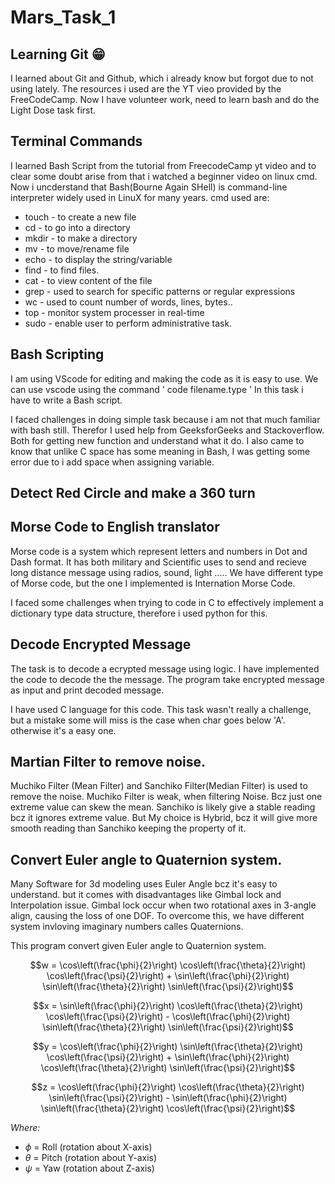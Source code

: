 
# Mars_Task_1

## Learning Git 😁
I learned about Git and Github, which i already know but forgot due to not using lately.
The resources i used are the YT vieo provided by the FreeCodeCamp.
Now I have volunteer work, need to learn bash and do the Light Dose task first.

## Terminal Commands 
I learned Bash Script from the tutorial from FreecodeCamp yt video and to clear some doubt arise from that i watched a beginner video on linux cmd.
Now i uncderstand that Bash(Bourne Again SHell) is command-line interpreter widely used in LinuX for many years.
cmd used are:
  * touch - to create a new file
  * cd - to go into a directory
  * mkdir - to make a directory
  * mv - to move/rename file
  * echo - to display the string/variable
  * find - to find files.
  * cat - to view content of the file
  * grep - used to search for specific patterns or regular expressions
  * wc - used to count number of words, lines, bytes..
  * top - monitor system processer in real-time
  * sudo - enable user to perform administrative task.

## Bash Scripting
I am using VScode for editing and making the code as it is easy to use.
We can use vscode using the command ' code filename.type '
In this task i have to write a Bash script.

I faced challenges in doing simple task because i am not that much familiar with bash still.
Therefor I used help from GeeksforGeeks and Stackoverflow. Both for getting new function and understand what it do.
I also came to know that unlike C space has some meaning in Bash, I was getting some error due to i add space when assigning variable.

## Detect Red Circle and make a 360 turn

## Morse Code to English translator
Morse code is a system which represent letters and numbers in Dot and Dash format.
It has both military and Scientific uses to send and recieve long distance message using radios, sound, light .....
We have different type of Morse code, but the one I implemented is Internation Morse Code.

I faced some challenges when trying to code in C to effectively implement a dictionary type data structure, therefore i used python for this.

## Decode Encrypted Message
The task is to decode a ecrypted message using logic.
I have implemented the code to decode the the message.
The program take encrypted message as input and print decoded message.

I have used C language for this code.
This task wasn't really a challenge, but a mistake some will miss is the case when char goes below 'A'. otherwise it's a easy one.

## Martian Filter to remove noise.
Muchiko Filter (Mean Filter) and Sanchiko Filter(Median Filter) is used to remove the noise.
Muchiko Filter is weak, when filtering Noise. Bcz just one extreme value can skew the mean.
Sanchiko is likely give a stable reading bcz it ignores extreme value.
But My choice is Hybrid, bcz it will give more smooth reading than Sanchiko keeping the property of it.

## Convert Euler angle to Quaternion system.
Many Software for 3d modeling uses Euler Angle bcz it's easy to understand.
but it comes with disadvantages like Gimbal lock and Interpolation issue.
Gimbal lock occur when two rotational axes in 3-angle align, causing the loss of one DOF.
To overcome this, we have different system invloving imaginary numbers calles Quaternions.

This program convert given Euler angle to Quaternion system.
```math
w = \cos\left(\frac{\phi}{2}\right) \cos\left(\frac{\theta}{2}\right) \cos\left(\frac{\psi}{2}\right) + \sin\left(\frac{\phi}{2}\right) \sin\left(\frac{\theta}{2}\right) \sin\left(\frac{\psi}{2}\right)
```

```math
x = \sin\left(\frac{\phi}{2}\right) \cos\left(\frac{\theta}{2}\right) \cos\left(\frac{\psi}{2}\right) - \cos\left(\frac{\phi}{2}\right) \sin\left(\frac{\theta}{2}\right) \sin\left(\frac{\psi}{2}\right)
```

```math
y = \cos\left(\frac{\phi}{2}\right) \sin\left(\frac{\theta}{2}\right) \cos\left(\frac{\psi}{2}\right) + \sin\left(\frac{\phi}{2}\right) \cos\left(\frac{\theta}{2}\right) \sin\left(\frac{\psi}{2}\right)
```

```math
z = \cos\left(\frac{\phi}{2}\right) \cos\left(\frac{\theta}{2}\right) \sin\left(\frac{\psi}{2}\right) - \sin\left(\frac{\phi}{2}\right) \sin\left(\frac{\theta}{2}\right) \cos\left(\frac{\psi}{2}\right)
```
*Where:*
- $\phi$ = Roll (rotation about X-axis)
- $\theta$ = Pitch (rotation about Y-axis)
- $\psi$ = Yaw (rotation about Z-axis)
